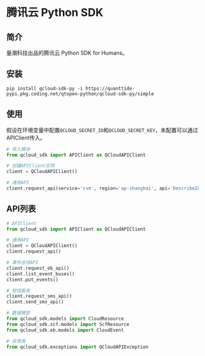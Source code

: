 # 腾讯云 Python SDK 

## 简介

量潮科技出品的腾讯云 Python SDK for Humans。

## 安装

```
pip install qcloud-sdk-py -i https://quanttide-pypi.pkg.coding.net/qtopen-python/qcloud-sdk-py/simple
```


## 使用

假设在环境变量中配置`QCLOUD_SECRET_ID`和`QCLOUD_SECRET_KEY`，未配置可以通过APIClient传入。
```python
# 导入模块
from qcloud_sdk import APIClient as QCloudAPIClient

# 创建APIClient实例
client = QCloudAPIClient()

# 通用API
client.request_api(service='cvm', region='ap-shanghai', api='DescribeZones', api_params={})
```

## API列表

```python
# APIClient
from qcloud_sdk import APIClient as QCloudAPIClient 

# 通用API
client = QCloudAPIClient()
client.request_api()

# 事件总线API
client.request_eb_api()
client.list_event_buses()
client.put_events()

# 短信服务
client.request_sms_api()
client.send_sms_api()

# 数据模型
from qcloud_sdk.models import CloudResource
from qcloud_sdk.scf.models import ScfResource
from qcloud_sdk.eb.models import CloudEvent

# 异常类
from qcloud_sdk.exceptions import QCloudAPIException
```